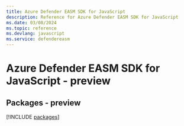 ```yaml
---
title: Azure Defender EASM SDK for JavaScript
description: Reference for Azure Defender EASM SDK for JavaScript
ms.date: 03/08/2024
ms.topic: reference
ms.devlang: javascript
ms.service: defendereasm
---
```

# Azure Defender EASM SDK for JavaScript - preview
## Packages - preview
[!INCLUDE [packages](defender-easm-index.md)]